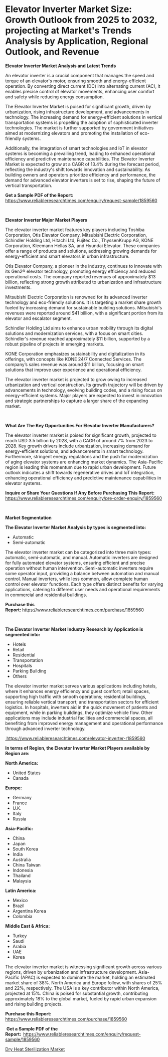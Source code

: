 <p><h1>Elevator Inverter Market Size: Growth Outlook from 2025 to 2032, projecting at Market's Trends Analysis by Application, Regional Outlook, and Revenue</h1></p><p><strong>Elevator Inverter Market Analysis and Latest Trends</strong></p>
<p><p>An elevator inverter is a crucial component that manages the speed and torque of an elevator's motor, ensuring smooth and energy-efficient operation. By converting direct current (DC) into alternating current (AC), it enables precise control of elevator movements, enhancing user comfort and safety while reducing energy consumption. </p><p>The Elevator Inverter Market is poised for significant growth, driven by urbanization, rising infrastructure development, and advancements in technology. The increasing demand for energy-efficient solutions in vertical transportation systems is propelling the adoption of sophisticated inverter technologies. The market is further supported by government initiatives aimed at modernizing elevators and promoting the installation of eco-friendly systems.</p><p>Additionally, the integration of smart technologies and IoT in elevator systems is becoming a prevailing trend, leading to enhanced operational efficiency and predictive maintenance capabilities. The Elevator Inverter Market is expected to grow at a CAGR of 13.4% during the forecast period, reflecting the industry's shift towards innovation and sustainability. As building owners and operators prioritize efficiency and performance, the demand for advanced elevator inverters is set to rise, shaping the future of vertical transportation.</p></p>
<p><strong>Get a Sample PDF of the Report:&nbsp;</strong> <a href="https://www.reliableresearchtimes.com/enquiry/request-sample/1859560?utm_campaign=3087&utm_medium=2&utm_source=Github&utm_content=ia&utm_term=08042025&utm_id=elevator-inverter">https://www.reliableresearchtimes.com/enquiry/request-sample/1859560</a></p>
<p>&nbsp;</p>
<p><strong>Elevator Inverter Major Market Players</strong></p>
<p><p>The elevator inverter market features key players including Toshiba Corporation, Otis Elevator Company, Mitsubishi Electric Corporation, Schindler Holding Ltd, Hitachi Ltd, Fujitec Co., ThyssenKrupp AG, KONE Corporation, Kleemann Hellas SA, and Hyundai Elevator. These companies offer a range of products and solutions, addressing growing demands for energy-efficient and smart elevators in urban infrastructure.</p><p>Otis Elevator Company, a pioneer in the industry, continues to innovate with its Gen2® elevator technology, promoting energy efficiency and reduced operational costs. The company reported revenues of approximately $13 billion, reflecting strong growth attributed to urbanization and infrastructure investments.</p><p>Mitsubishi Electric Corporation is renowned for its advanced inverter technology and eco-friendly solutions. It is targeting a market share growth fueled by increasing demand for sustainable building solutions. Mitsubishi's revenues were reported around $41 billion, with a significant portion from its elevator and escalator segment.</p><p>Schindler Holding Ltd aims to enhance urban mobility through its digital solutions and modernization services, with a focus on smart cities. Schindler's revenue reached approximately $11 billion, supported by a robust pipeline of projects in emerging markets.</p><p>KONE Corporation emphasizes sustainability and digitalization in its offerings, with concepts like KONE 24/7 Connected Services. The company’s sales revenue was around $11 billion, focusing on smart solutions that improve user experience and operational efficiency.</p><p>The elevator inverter market is projected to grow owing to increased urbanization and vertical construction. Its growth trajectory will be driven by advancements in technology, evolving building codes, and a rising focus on energy-efficient systems. Major players are expected to invest in innovation and strategic partnerships to capture a larger share of the expanding market.</p></p>
<p>&nbsp;</p>
<p><strong>What Are The Key Opportunities For Elevator Inverter Manufacturers?</strong></p>
<p><p>The elevator inverter market is poised for significant growth, projected to reach USD 3.5 billion by 2028, with a CAGR of around 7% from 2023 to 2028. Key growth drivers include urbanization, increasing demand for energy-efficient solutions, and advancements in smart technology. Furthermore, stringent energy regulations and the push for modernization of aging elevator systems are enhancing market dynamics. The Asia-Pacific region is leading this momentum due to rapid urban development. Future outlook indicates a shift towards regenerative drives and IoT integration, enhancing operational efficiency and predictive maintenance capabilities in elevator systems.</p></p>
<p><strong>Inquire or Share Your Questions If Any Before Purchasing This Report:</strong> <a href="https://www.reliableresearchtimes.com/enquiry/pre-order-enquiry/1859560?utm_campaign=3087&utm_medium=2&utm_source=Github&utm_content=ia&utm_term=08042025&utm_id=elevator-inverter">https://www.reliableresearchtimes.com/enquiry/pre-order-enquiry/1859560</a></p>
<p>&nbsp;</p>
<p><strong>Market Segmentation</strong></p>
<p><strong>The Elevator Inverter Market Analysis by types is segmented into:</strong></p>
<p><ul><li>Automatic</li><li>Semi-automatic</li></ul></p>
<p><p>The elevator inverter market can be categorized into three main types: automatic, semi-automatic, and manual. Automatic inverters are designed for fully automated elevator systems, ensuring efficient and precise operation without human intervention. Semi-automatic inverters require some operator input, providing a balance between automation and manual control. Manual inverters, while less common, allow complete human control over elevator functions. Each type offers distinct benefits for varying applications, catering to different user needs and operational requirements in commercial and residential buildings.</p></p>
<p><strong>Purchase this Report:&nbsp;</strong><a href="https://www.reliableresearchtimes.com/purchase/1859560?utm_campaign=3087&utm_medium=2&utm_source=Github&utm_content=ia&utm_term=08042025&utm_id=elevator-inverter">https://www.reliableresearchtimes.com/purchase/1859560</a></p>
<p>&nbsp;</p>
<p><strong>The Elevator Inverter Market Industry Research by Application is segmented into:</strong></p>
<p><ul><li>Hotels</li><li>Retail</li><li>Residential</li><li>Transportation</li><li>Hospitals</li><li>Parking Building</li><li>Others</li></ul></p>
<p><p>The elevator inverter market serves various applications including hotels, where it enhances energy efficiency and guest comfort; retail spaces, supporting high traffic with smooth operations; residential buildings, ensuring reliable vertical transport; and transportation sectors for efficient logistics. In hospitals, inverters aid in the quick movement of patients and equipment, while in parking buildings, they optimize vehicle flow. Other applications may include industrial facilities and commercial spaces, all benefiting from improved energy management and operational performance through advanced inverter technology.</p></p>
<p><a href="https://www.reliableresearchtimes.com/elevator-inverter-r1859560?utm_campaign=3087&utm_medium=2&utm_source=Github&utm_content=ia&utm_term=08042025&utm_id=elevator-inverter">&nbsp;https://www.reliableresearchtimes.com/elevator-inverter-r1859560</a></p>
<p><strong>In terms of Region, the Elevator Inverter Market Players available by Region are:</strong></p>
<p>
    <p> <strong> North America: </strong>
        <ul>
            <li>United States</li>
            <li>Canada</li>
        </ul>
        </p> 
    <p> <strong> Europe: </strong>
        <ul>
            <li>Germany</li>
            <li>France</li>
            <li>U.K.</li>
            <li>Italy</li>
            <li>Russia</li>
        </ul>
        </p> 
    <p> <strong> Asia-Pacific: </strong>
        <ul>
            <li>China</li>
            <li>Japan</li>
            <li>South Korea</li>
            <li>India</li>
            <li>Australia</li>
            <li>China Taiwan</li>
            <li>Indonesia</li>
            <li>Thailand</li>
            <li>Malaysia</li>
        </ul>
        </p> 
    <p> <strong> Latin America: </strong>
        <ul>
            <li>Mexico</li>
            <li>Brazil</li>
            <li>Argentina Korea</li>
            <li>Colombia</li>
        </ul>
        </p> 
    <p> <strong> Middle East & Africa: </strong>
        <ul>
            <li>Turkey</li>
            <li>Saudi</li>
            <li>Arabia</li>
            <li>UAE</li>
            <li>Korea</li>
        </ul>
    </p>
    </p>
<p><p>The elevator inverter market is witnessing significant growth across various regions, driven by urbanization and infrastructure development. Asia-Pacific (APAC) is expected to dominate the market, holding an estimated market share of 38%. North America and Europe follow, with shares of 25% and 22%, respectively. The USA is a key contributor within North America, projected at 15%. China is poised for substantial growth, contributing approximately 18% to the global market, fueled by rapid urban expansion and rising building projects.</p></p>
<p><strong>Purchase this Report: </strong><a href="https://www.reliableresearchtimes.com/purchase/1859560?utm_campaign=3087&utm_medium=2&utm_source=Github&utm_content=ia&utm_term=08042025&utm_id=elevator-inverter">https://www.reliableresearchtimes.com/purchase/1859560</a></p>
<p>&nbsp;<strong>Get a Sample PDF of the Report:&nbsp;&nbsp;</strong><a href="https://www.reliableresearchtimes.com/enquiry/request-sample/1859560?utm_campaign=3087&utm_medium=2&utm_source=Github&utm_content=ia&utm_term=08042025&utm_id=elevator-inverter">https://www.reliableresearchtimes.com/enquiry/request-sample/1859560</a></p>
<p><strong></strong></p>
<p><p><a href="https://github.com/tumacaakesha78/Market-Research-Report-List-1/blob/main/dry-heat-sterilization-market.md?utm_campaign=3087&utm_medium=2&utm_source=Github&utm_content=ia&utm_term=08042025&utm_id=elevator-inverter">Dry Heat Sterilization Market</a></p></p>
